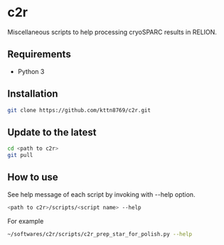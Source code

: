 # c2r
Miscellaneous scripts to help processing cryoSPARC results in RELION.

## Requirements
* Python 3

## Installation
```bash
git clone https://github.com/kttn8769/c2r.git
```

## Update to the latest
```bash
cd <path to c2r>
git pull
```

## How to use
See help message of each script by invoking with --help option.
```bash
<path to c2r>/scripts/<script name> --help
```

For example
```bash
~/softwares/c2r/scripts/c2r_prep_star_for_polish.py --help
```
